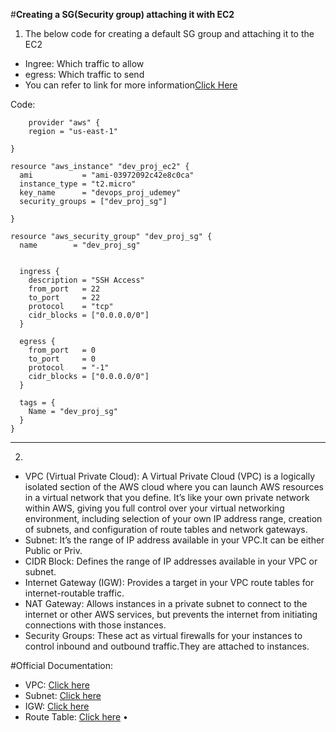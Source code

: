 #**Creating a SG(Security group) attaching it with EC2**


1. The below code for creating a default SG group and attaching it to the EC2

-  Ingree: Which traffic to allow
-  egress: Which traffic to send
-  You can refer to link for more information[Click Here](https://registry.terraform.io/providers/hashicorp/aws/3.34.0/docs/resources/security_group)


Code:
```
    provider "aws" {
    region = "us-east-1"

}

resource "aws_instance" "dev_proj_ec2" {
  ami           = "ami-03972092c42e8c0ca"
  instance_type = "t2.micro"
  key_name      = "devops_proj_udemey"
  security_groups = ["dev_proj_sg"]

}

resource "aws_security_group" "dev_proj_sg" {
  name        = "dev_proj_sg"
  

  ingress {
    description = "SSH Access"
    from_port   = 22
    to_port     = 22
    protocol    = "tcp"
    cidr_blocks = ["0.0.0.0/0"]
  }

  egress {
    from_port   = 0
    to_port     = 0
    protocol    = "-1"
    cidr_blocks = ["0.0.0.0/0"]
  }

  tags = {
    Name = "dev_proj_sg"
  }
}
```
--------------------------------------------------------------------------------------------------------------------------------------------------------------------------------------------------------------
2. 
-  VPC (Virtual Private Cloud): A Virtual Private Cloud (VPC) is a logically isolated section of the AWS cloud where you can launch AWS resources in a virtual network that you define. It’s like your own private network within AWS, giving you full control over your virtual networking environment, including selection of your own IP address range, creation of subnets, and configuration of route tables and network gateways.
-  Subnet: It’s the range of IP address available in your VPC.It can be either Public or Priv.
-  CIDR Block: Defines the range of IP addresses available in your VPC or subnet.
-  Internet Gateway (IGW): Provides a target in your VPC route tables for internet-routable traffic.
-  NAT Gateway: Allows instances in a private subnet to connect to the internet or other AWS services, 
   but prevents the internet from initiating connections with those instances.
-  Security Groups: These act as virtual firewalls for your instances to control inbound and outbound 
   traffic.They are attached to instances.

#Official Documentation:
-  VPC: [Click here](https://registry.terraform.io/providers/hashicorp/aws/latest/docs/resources/vpc)
-  Subnet: [Click here](https://registry.terraform.io/providers/hashicorp/aws/latest/docs/resources/subnet)
-  IGW: [Click here](https://registry.terraform.io/providers/hashicorp/aws/latest/docs/resources/internet_gateway.html)
-  Route Table: [Click here](https://registry.terraform.io/providers/hashicorp/aws/latest/docs/resources/route_table)
•	
